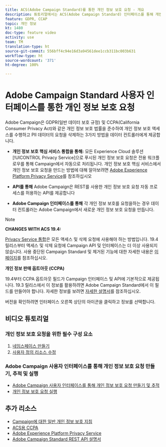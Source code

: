 ```yaml
---
title: ACS(Adobe Campaign Standard)를 통한 개인 정보 보호 요청 - 개요
description: 튜토리얼에서는 ACS(Adobe Campaign Standard) 인터페이스를 통해 개인 정보 보호 요청을 만드는 방법을 설명합니다.
feature: GDPR, CCAP
topic: 개인 정보
kt: 1480
doc-type: feature video
activity: use
team: TM
translation-type: ht
source-git-commit: 556bff4c94e16d3a94561dee1ccb311bc003b631
workflow-type: ht
source-wordcount: '371'
ht-degree: 100%

---
```



# Adobe Campaign Standard 사용자 인터페이스를 통한 개인 정보 보호 요청

Adobe Campaign은 GDPR(일반 데이터 보호 규정) 및 CCPA(California Consumer Privacy Act)와 같은 개인 정보 보호 법률을 준수하여 개인 정보 보호 액세스를 수행하고 PII 데이터의 요청을 삭제하는 3가지 방법을 데이터 컨트롤러에게 제공합니다.

* **개인 정보 보호 핵심 서비스 통합을 통해:** 모든 Experience Cloud 솔루션 [!UICONTROL Privacy Service]으로 푸시된 개인 정보 보호 요청은 전용 워크플로우를 통해 Campaign에서 자동으로 처리됩니다. 개인 정보 보호 핵심 서비스에서 개인 정보 보호 요청을 만드는 방법에 대해 알아보려면 [Adobe Experience Platform Privacy Service](https://adobe.io/apis/cloudplatform/gdpr.html)를 참조하십시오

* **API를 통해** Adobe Campaign은 REST를 사용한 개인 정보 보호 요청 자동 프로세스를 허용하는 API를 제공합니다

* **Adobe Campaign 인터페이스를 통해** 각 개인 정보 보호를 요청을하는 경우 데이터 컨트롤러는 Adobe Campaign에서 새로운 개인 정보 보호 요청을 만듭니다.

>[!NOTE]
>
> **CHANGES WITH ACS 19.4:**
> 
> [Privacy Service 통합](https://adobe.io/apis/cloudplatform/gdpr.html)은 모든 액세스 및 삭제 요청에 사용해야 하는 방법입니다. 19.4 릴리스부터 액세스 및 삭제 요청에 Campaign API 및 인터페이스는 더 이상 사용되지 않습니다. 사용 중단된 Campaign Standard 및 제거된 기능에 대한 자세한 내용은 [이 페이지](https://helpx.adobe.com/kr/campaign/kb/acs-deprecated-and-removed-features.html)를 참조하십시오.
>
>**개인 정보 판매 옵트아웃 (CCPA)**
>
>19.4부터 CCPA 옵트아웃 필드가 Campaign 인터페이스 및 API에 기본적으로 제공됩니다. 19.3 릴리스에서 이 정보를 활용하려면 Adobe Campaign Standard에서 이 필드를 만들어야 합니다. 자세한 정보를 보려면 [자세한 설명서](https://helpx.adobe.com/kr/campaign/kb/acs-privacy.html#ccpa)를 참조하십시오.
>
> 버전을 확인하려면 인터페이스 오른쪽 상단의 아이콘을 클릭하고 정보를 선택합니다.

## 비디오 튜토리얼

### 개인 정보 보호 요청을 위한 필수 구성 요소

1. [네임스페이스 만들기](/help/privacy/namespaces-for-privacy-requests.md)
1. [사용자 정의 리소스 수정](/help/privacy/custom-resources-for-privacy-requests.md)

### Adobe Campaign 사용자 인터페이스를 통해 개인 정보 보호 요청 만들기, 추적 및 실행

* [Adobe Campaign 사용자 인터페이스를 통해 개인 정보 보호 요청 만들기 및 추적](/help/privacy/create-and-track-privacy-requests.md)
* [개인 정보 보호 요청 실행](/help/privacy/execute-privacy-requests.md)

## 추가 리소스

* [Campaign에 대한 일반 개인 정보 보호 지침](https://helpx.adobe.com/kr/campaign/kb/campaign-privacy-overview.html)
* [ACS용 CCPA](https://helpx.adobe.com/kr/campaign/kb/acs-privacy.html#ccpa)
* [Adobe Experience Platform Privacy Service](https://adobe.io/apis/cloudplatform/gdpr.html)
* [Adobe Campaign Standard REST API 설명서](https://final-docs.campaign.adobe.com/doc/standard/en/api/ACS_API.html#privacy-management)
